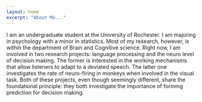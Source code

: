 ```yaml
---
layout: home
excerpt: "About Me..."
---
```

I am an undergraduate student at the University of Rochester. I am majoring in psychology with a minor in statistics. Most of my research, however, is within the department of Brain and Cognitive science. Right now, I am involved in two research projects: language processing and the neuro level of decision making. The former is interested in the working mechanisms that allow listeners to adapt to a deviated speech. The latter one investigates the rate of neuro-firing in monkeys when involved in the visual task. Both of these projects, even though seemingly different, share the foundational principle: they both investigate the importance of forming prediction for decision making.
 
  

  
